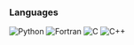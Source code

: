 ### Languages

![Python](https://img.shields.io/badge/-Python-4B8BBE?&logo=Python&logoColor=fff)
![Fortran](https://img.shields.io/badge/-Fortran-734f96?&logo=Fortran)
![C](https://img.shields.io/badge/-C-888?&logo=C&logoColor=fff)
![C++](https://img.shields.io/badge/-C++-00599C?&logo=c%2b%2b)
